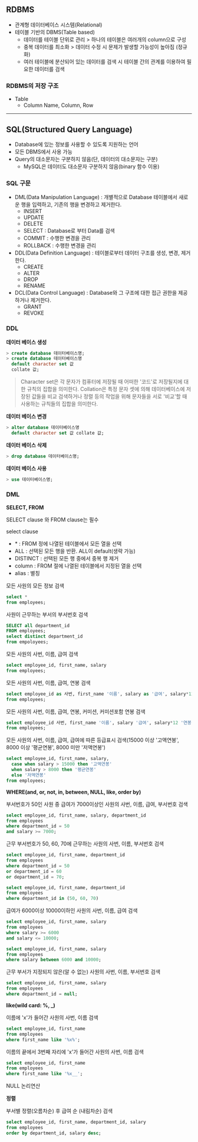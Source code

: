## RDBMS

- 관계형 데이터베이스 시스템(Relational)
- 테이블 기반의 DBMS(Table based)
  - 데이터를 테이블 단위로 관리  > 하나의 테이블은 여러개의 column으로 구성
  - 중복 데이터를 최소화  > 데이터 수정 시 문제가 발생할 가능성이 높아짐 (정규화)
  - 여러 테이블에 분산되어 있는 데이터를 검색 시 테이블 간의 관계를 이용하여 필요한 데이터를 검색

### RDBMS의 저장 구조

- Table
  - Column Name, Column, Row

***


## SQL(Structured Query Language)

- Database에 있는 정보를 사용할 수 있도록 지원하는 언어
- 모든 DBMS에서 사용 가능
- Query의 대소문자는 구분하지 않음(단, 데이터의 대소문자는 구분)
  - MySQL은 데이터도 대소문자 구분하지 않음(binary 함수 이용)

### SQL 구문

- DML(Data Manipulation Language) : 개별적으로 Database 테이블에서 새로운 행을 입력하고, 기존의 행을 변경하고 제거한다.
  - INSERT
  - UPDATE
  - DELETE
  - SELECT : Database로 부터 Data를 검색
  - COMMIT : 수행한 변경을 관리
  - ROLLBACK : 수행한 변경을 관리
- DDL(Data Definition Language) : 테이블로부터 데이터 구조를 생성, 변경, 제거한다.
  - CREATE
  - ALTER
  - DROP
  - RENAME
- DCL(Data Control Language) : Database와 그 구조에 대한 접근 권한을 제공하거나 제거한다.
  - GRANT
  - REVOKE


### DDL

**데이터 베이스 생성**

```SQL
> create database 데이터베이스명;
> create database 데이터베이스명
  default character set 값
  collate 값;
```

> Character set은 각 문자가 컴퓨터에 저장될 때 어떠한 '코드'로 저장될지에 대한 규칙의 집합을 의미한다.
> Collation은 특정 문자 셋에 의해 데이터베이스에 저장된 값들을 비교 검색하거나 정렬 등의 작업을 위해 문자들을 서로 '비교'할 때 사용하는 규칙들의 집합을 의미한다.

**데이터 베이스 변경**

```SQL
> alter database 데이터베이스명
  default character set 값 collate 값;
```

**데이터 베이스 삭제**

```SQL
> drop database 데이터베이스명;
```

**데이터 베이스 사용**

```SQL
> use 데이터베이스명;
```


### DML

**SELECT, FROM**

SELECT clause 와 FROM clause는 필수

select clause

- \* : FROM 정에 나열된 테이블에서 모든 열을 선택
- ALL : 선택된 모든 행을 반환. ALL이 default(생략 가능)
- DISTINCT : 선택된 모든 행 중에서 중복 행 제거
- column : FROM 절에 나열된 테이블에서 지정된 열을 선택
- alias : 별칭

모든 사원의 모든 정보 검색

```SQL
select *
from employees;
```

사원이 근무하는 부서의 부서번호 검색

```SQL
SELECT all department_id
FROM employees;
select distinct department_id
from empoloyees;
```

모든 사원의 사번, 이름, 급여 검색

```SQL
select employee_id, first_name, salary
from employees;
```

모든 사원의 사번, 이름, 급여, 연봉 검색

```SQL
select employee_id as 사번, first_name '이름', salary as '급여', salary*12 '연봉'
from employees;
```

모든 사원의 사번, 이름, 급여, 연봉, 커미션, 커미션포함 연봉 검색

```SQL
select employee_id 사번, first_name '이름', salary '급여', salary*12 '연봉', commission_pct, (salary + salary*commission_pct)*12 '커미션포함연봉1', (salary + salary*IFNULL(commission_pct, 0))*12 '커미션포함연봉2'
from employees;
```

모든 사원의 사번, 이름, 급여, 급여에 따른 등급표시 검색(15000 이상 '고액연봉', 8000 이상 '평균연봉', 8000 미만 '저액연봉')

```SQL
select employee_id, first_name, salary,
  case when salary > 15000 then '고액연봉'
  when salary > 8000 then '평균연봉'
  else '저액연봉'
from employees;
```

**WHERE(and, or, not, in, between, NULL, like, order by)**

부서번호가 50인 사원 중 급여가 7000이상인 사원의 사번, 이름, 급여, 부서번호 검색

```SQL
select employee_id, first_name, salary, department_id
from employees
where department_id = 50
and salary >= 7000;
```

근무 부서번호가 50, 60, 70에 근무하는 사원의 사번, 이름, 부서번호 검색

```SQL
select employee_id, first_name, department_id
from employees
where department_id = 50
or department_id = 60
or department_id = 70;
```

```SQL
select employee_id, first_name, department_id
from employees
where department_id in (50, 60, 70)
```

급여가 6000이상 10000이하인 사원의 사번, 이름, 급여 검색

```SQL
select employee_id, first_name, salary
from employees
where salary >= 6000
and salary <= 10000;
```

```SQL
select employee_id, first_name, salary
from employees
where salary between 6000 and 10000;
```

근무 부서가 지정되지 않은(알 수 없는) 사원의 사번, 이름, 부서번호 검색

```SQL
select employee_id, first_name, salary
from employees
where department_id = null;
```

**like(wild card: %, _)**

이름에 'x'가 들어간 사원의 사번, 이름 검색

```SQL
select employee_id, first_name
from employees
where first_name like '%x%';
```

이름의 끝에서 3번째 자리에 'x'가 들어간 사원의 사번, 이름 검색

```SQL
select employee_id, first_name
from employees
where first_name like '%x__';
```

NULL 논리연산

**정렬**

부서별 정렬(오름차순) 후 급여 순 (내림차순) 검색

```SQL
select employee_id, first_name, department_id, salary
from employees
order by department_id, salary desc;
```
